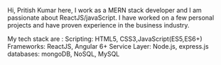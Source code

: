 Hi, Pritish Kumar here, I work as a MERN stack developer and I am passionate about ReactJS/javaScript.
I have worked on a few personal projects and have proven experience in the business industry.

My tech stack are :
Scripting: HTML5, CSS3,JavaScript(ES5,ES6+) 
Frameworks: ReactJS, Angular 6+
Service Layer: Node.js, express.js
databases: mongoDB, NoSQL, MySQL

<!---
Pritishkumar24/Pritishkumar24 is a ✨ special ✨ repository because its `README.md` (this file) appears on your GitHub profile.
You can click the Preview link to take a look at your changes.
--->
